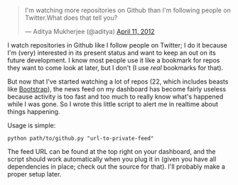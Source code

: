 <blockquote class="twitter-tweet tw-align-center"><p>I'm watching more repositories on Github than I'm following people on Twitter.What does that tell you?</p> — Aditya Mukherjee (@aditya) <a href="https://twitter.com/aditya/status/190033805782949888" data-datetime="2012-04-11T11:09:24+00:00">April 11, 2012</a></blockquote><script src="http://platform.twitter.com/widgets.js" charset="utf-8"></script>

I watch repositories in Github like I follow people on Twitter; I do it because I'm (very) interested in its present status and want to keep an out on its future development. I know most people use it like a bookmark for repos they want to come look at later, but I don't (I use *real* bookmarks for that).

But now that I've started watching a lot of repos (22, which includes beasts like [Bootstrap][gh]), the news feed on my dashboard has become fairly useless because activity is too fast and too much to really know what's happened while I was gone. So I wrote this little script to alert me in realtime about things happening.

[gh]: https://github.com/twitter/bootstrap

Usage is simple:

	python path/to/github.py "url-to-private-feed"

The feed URL can be found at the top right on your dashboard, and the script should work automatically when you plug it in (given you have all dependencies in place; check out the source for that). I'll probably make a proper setup later.